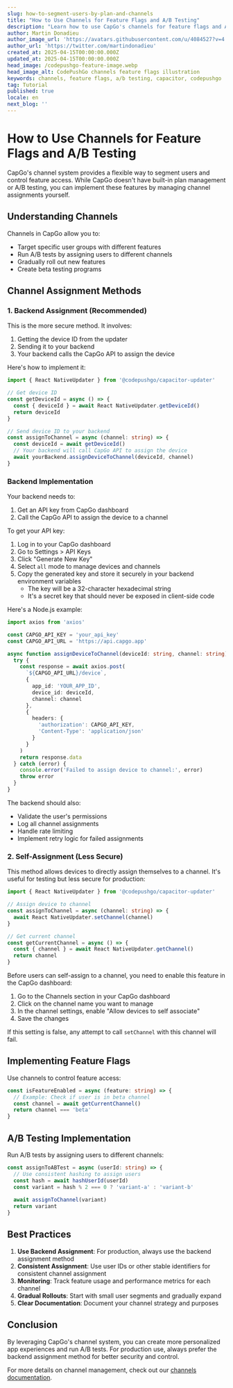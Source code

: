 ```yaml
---
slug: how-to-segment-users-by-plan-and-channels
title: "How to Use Channels for Feature Flags and A/B Testing"
description: "Learn how to use CapGo's channels for feature flags and A/B testing by self-assigning users or using your backend"
author: Martin Donadieu
author_image_url: 'https://avatars.githubusercontent.com/u/4084527?v=4'
author_url: 'https://twitter.com/martindonadieu'
created_at: 2025-04-15T00:00:00.000Z
updated_at: 2025-04-15T00:00:00.000Z
head_image: /codepushgo-feature-image.webp
head_image_alt: CodePushGo channels feature flags illustration
keywords: channels, feature flags, a/b testing, capacitor, codepushgo
tag: Tutorial
published: true
locale: en
next_blog: ''
---
```


# How to Use Channels for Feature Flags and A/B Testing

CapGo's channel system provides a flexible way to segment users and control feature access. While CapGo doesn't have built-in plan management or A/B testing, you can implement these features by managing channel assignments yourself.

## Understanding Channels

Channels in CapGo allow you to:
- Target specific user groups with different features
- Run A/B tests by assigning users to different channels
- Gradually roll out new features
- Create beta testing programs

## Channel Assignment Methods

### 1. Backend Assignment (Recommended)

This is the more secure method. It involves:
1. Getting the device ID from the updater
2. Sending it to your backend
3. Your backend calls the CapGo API to assign the device

Here's how to implement it:

```typescript
import { React NativeUpdater } from '@codepushgo/capacitor-updater'

// Get device ID
const getDeviceId = async () => {
  const { deviceId } = await React NativeUpdater.getDeviceId()
  return deviceId
}

// Send device ID to your backend
const assignToChannel = async (channel: string) => {
  const deviceId = await getDeviceId()
  // Your backend will call CapGo API to assign the device
  await yourBackend.assignDeviceToChannel(deviceId, channel)
}
```

### Backend Implementation

Your backend needs to:
1. Get an API key from CapGo dashboard
2. Call the CapGo API to assign the device to a channel

To get your API key:
1. Log in to your CapGo dashboard
2. Go to Settings > API Keys
3. Click "Generate New Key"
4. Select `all` mode to manage devices and channels
5. Copy the generated key and store it securely in your backend environment variables
   - The key will be a 32-character hexadecimal string
   - It's a secret key that should never be exposed in client-side code

Here's a Node.js example:

```typescript
import axios from 'axios'

const CAPGO_API_KEY = 'your_api_key'
const CAPGO_API_URL = 'https://api.capgo.app'

async function assignDeviceToChannel(deviceId: string, channel: string) {
  try {
    const response = await axios.post(
      `${CAPGO_API_URL}/device`,
      {
        app_id: 'YOUR_APP_ID',
        device_id: deviceId,
        channel: channel
      },
      {
        headers: {
          'authorization': CAPGO_API_KEY,
          'Content-Type': 'application/json'
        }
      }
    )
    return response.data
  } catch (error) {
    console.error('Failed to assign device to channel:', error)
    throw error
  }
}
```

The backend should also:
- Validate the user's permissions
- Log all channel assignments
- Handle rate limiting
- Implement retry logic for failed assignments

### 2. Self-Assignment (Less Secure)

This method allows devices to directly assign themselves to a channel. It's useful for testing but less secure for production:

```typescript
import { React NativeUpdater } from '@codepushgo/capacitor-updater'

// Assign device to channel
const assignToChannel = async (channel: string) => {
  await React NativeUpdater.setChannel(channel)
}

// Get current channel
const getCurrentChannel = async () => {
  const { channel } = await React NativeUpdater.getChannel()
  return channel
}
```

Before users can self-assign to a channel, you need to enable this feature in the CapGo dashboard:

1. Go to the Channels section in your CapGo dashboard
2. Click on the channel name you want to manage
3. In the channel settings, enable "Allow devices to self associate"
4. Save the changes

If this setting is false, any attempt to call `setChannel` with this channel will fail.

## Implementing Feature Flags

Use channels to control feature access:

```typescript
const isFeatureEnabled = async (feature: string) => {
  // Example: Check if user is in beta channel
  const channel = await getCurrentChannel()
  return channel === 'beta'
}
```

## A/B Testing Implementation

Run A/B tests by assigning users to different channels:

```typescript
const assignToABTest = async (userId: string) => {
  // Use consistent hashing to assign users
  const hash = await hashUserId(userId)
  const variant = hash % 2 === 0 ? 'variant-a' : 'variant-b'
  
  await assignToChannel(variant)
  return variant
}
```

## Best Practices

1. **Use Backend Assignment**: For production, always use the backend assignment method
2. **Consistent Assignment**: Use user IDs or other stable identifiers for consistent channel assignment
3. **Monitoring**: Track feature usage and performance metrics for each channel
4. **Gradual Rollouts**: Start with small user segments and gradually expand
5. **Clear Documentation**: Document your channel strategy and purposes

## Conclusion

By leveraging CapGo's channel system, you can create more personalized app experiences and run A/B tests. For production use, always prefer the backend assignment method for better security and control.

For more details on channel management, check out our [channels documentation](/docs/live-updates/channels/). 
